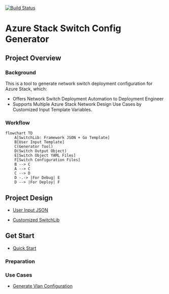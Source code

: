 [![Build Status](https://msazure.visualstudio.com/One/_apis/build/status%2FOneBranch%2FAzureStack_Network_Switch_Framework%2FAzureStack_Network_Switch_Framework-Official?repoName=AzureStack_Network_Switch_Framework&branchName=main)](https://msazure.visualstudio.com/One/_build/latest?definitionId=315775&repoName=AzureStack_Network_Switch_Framework&branchName=main)

# Azure Stack Switch Config Generator

## Project Overview

### Background

This is a tool to generate network switch deployment configuration for Azure Stack, which:

- Offers Network Switch Deployment Automation to Deployment Engineer
- Supports Multiple Azure Stack Network Design Use Cases by Customized Input Template Variables.

### Workflow

```mermaid
flowchart TD
    A[SwitchLib: Framework JSON + Go Template]
    B[User Input Template]
    C(Generator Tool)
    D(Switch Output Object)
    E[Switch Object YAML Files]
    F[Switch Configuration Files]
    B --> C
    A --> C
    C --> D
    D -.-> |For Debug| E
    D --> |For Deploy| F
```

## Project Design

- [User Input JSON](docs/User_Input_Json.md)

- [Customized SwitchLib](docs/Customized_SwitchLib.md)

## Get Start

- [Quick Start](docs/Quick_Start.md)

### Preparation

### Use Cases

- [Generate Vlan Configuration](docs/Generate_Vlan_Config.md)
